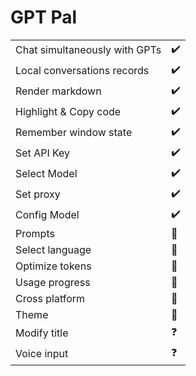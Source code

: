 # GPT Pal

|   |   |
| ------ | ------ |
| Chat simultaneously with GPTs | ✔️ |
| Local conversations records | ✔️ |
| Render markdown | ✔️ |
| Highlight & Copy code | ✔️ |
| Remember window state | ✔️ |
| Set API Key | ✔️ |
| Select Model | ✔️ |
| Set proxy | ✔️ |
| Config Model | ✔️ |
| Prompts | 🚧 |
| Select language | 🚧 |
| Optimize tokens | 🚧 |
| Usage progress | 🚧 |
| Cross platform | 🚧 |
| Theme | 🚧 |
| Modify title | ❓ |
| Voice input | ❓ |
